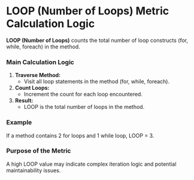 # LOOP (Number of Loops) Metric Calculation Logic

**LOOP (Number of Loops)** counts the total number of loop constructs (for, while, foreach) in the method.

### Main Calculation Logic

1. **Traverse Method:**
   - Visit all loop statements in the method (for, while, foreach).
2. **Count Loops:**
   - Increment the count for each loop encountered.
3. **Result:**
   - LOOP is the total number of loops in the method.

### Example
If a method contains 2 for loops and 1 while loop, LOOP = 3.

### Purpose of the Metric
A high LOOP value may indicate complex iteration logic and potential maintainability issues.
